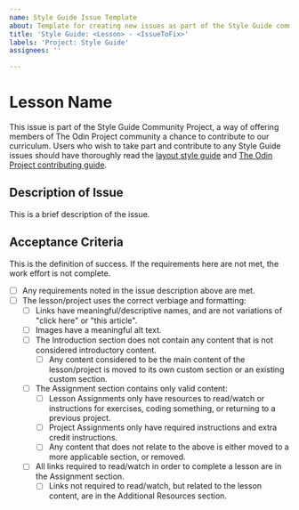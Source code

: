 ```yaml
---
name: Style Guide Issue Template
about: Template for creating new issues as part of the Style Guide community project
title: 'Style Guide: <Lesson> - <IssueToFix>'
labels: 'Project: Style Guide'
assignees: ''

---
```


# Lesson Name
This issue is part of the Style Guide Community Project, a way of offering members of The Odin Project community a chance to contribute to our curriculum. Users who wish to take part and contribute to any Style Guide issues should have thoroughly read the [layout style guide](https://github.com/TheOdinProject/curriculum/blob/main/LAYOUT_STYLE_GUIDE.md) and [The Odin Project contributing guide](https://github.com/TheOdinProject/theodinproject/blob/main/CONTRIBUTING.md).
  
## Description of Issue
This is a brief description of the issue.
  
## Acceptance Criteria
This is the definition of success. If the requirements here are not met, the work effort is not complete.
- [ ] Any requirements noted in the issue description above are met.
- [ ] The lesson/project uses the correct verbiage and formatting:
  - [ ] Links have meaningful/descriptive names, and are not variations of "click here" or "this article".
  - [ ] Images have a meaningful alt text.
  - [ ] The Introduction section does not contain any content that is not considered introductory content.
    - [ ] Any content considered to be the main content of the lesson/project is moved to its own custom section or an existing custom section.
  - [ ] The Assignment section contains only valid content:
    - [ ] Lesson Assignments only have resources to read/watch or instructions for exercises, coding something, or returning to a previous project.
    - [ ] Project Assignments only have required instructions and extra credit instructions.
    - [ ] Any content that does not relate to the above is either moved to a more applicable section, or removed.
  - [ ] All links required to read/watch in order to complete a lesson are in the Assignment section.
    - [ ] Links not required to read/watch, but related to the lesson content, are in the Additional Resources section.
